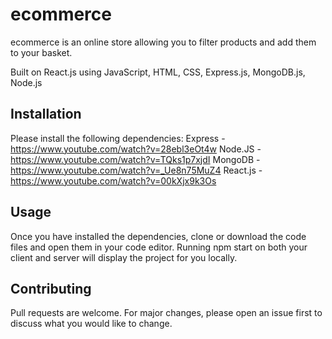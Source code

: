 # ecommerce

ecommerce is an online store allowing you to filter products and add them to your basket.

Built on React.js using JavaScript, HTML, CSS, Express.js, MongoDB.js, Node.js

## Installation

Please install the following dependencies: Express - https://www.youtube.com/watch?v=28ebl3eOt4w
                                           Node.JS - https://www.youtube.com/watch?v=TQks1p7xjdI
                                           MongoDB - https://www.youtube.com/watch?v=_Ue8n75MuZ4 
                                           React.js - https://www.youtube.com/watch?v=00kXjx9k3Os                                     

## Usage

Once you have installed the dependencies, clone or download the code files and open them in your code editor. Running npm start on both your client and server will display the project for you locally.

## Contributing
Pull requests are welcome. For major changes, please open an issue first to discuss what you would like to change.

